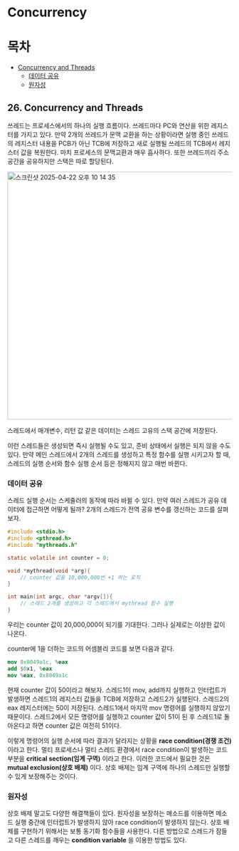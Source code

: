 # Concurrency

# 목차
- [Concurrency and Threads](#26-concurrency-and-threads)
  - [데이터 공유](#데이터-공유)
  - [원자성](#원자성)   

## 26. Concurrency and Threads

쓰레드는 프로세스에서의 하나의 실행 흐름이다. 쓰레드마다 PC와 연산을 위한 레지스터를 가지고 있다. 만약 2개의 쓰레드가 문맥 교환을 하는 상황이라면 실행 중인 쓰레드의 레지스터 내용을 PCB가 아닌 TCB에 저장하고 새로 실행될 쓰레드의 TCB에서 레지스터 값을 복원한다. 마치 프로세스의 문맥교환과 매우 흡사하다. 또한 쓰레드끼리 주소 공간을 공유하지만 스택은 따로 할당된다.

<img width="557" alt="스크린샷 2025-04-22 오후 10 14 35" src="https://github.com/user-attachments/assets/a00b0395-a980-43e4-bd6c-3a6eb89b35e9" />

스레드에서 매개변수, 리턴 값 같은 데이터는 스레드 고유의 스택 공간에 저장된다. 

이런 스레드들은 생성되면 즉시 실행될 수도 있고, 준비 상태에서 실행은 되지 않을 수도 있다. 만약 메인 스레드에서 2개의 스레드를 생성하고 특정 함수를 실행 시키고자 할 때, 스레드의 실행 순서와 함수 실행 순서 등은 정해지지 않고 매번 바뀐다. 

### 데이터 공유

스레드 실행 순서는 스케줄러의 동작에 따라 바뀔 수 있다. 만약 여러 스레드가 공유 데이터에 접근하면 어떻게 될까? 2개의 스레드가 전역 공유 변수를 갱신하는 코드를 살펴보자.

```c
#include <stdio.h>
#include <pthread.h>
#include "mythreads.h"

static volatile int counter = 0;

void *mythread(void *arg){
	// counter 값을 10,000,000번 +1 하는 로직
}

int main(int argc, char *argv[]){
	// 스레드 2개를 생성하고 각 스레드에서 mythread 함수 실행
}
```

우리는 counter 값이 20,000,000이 되기를 기대한다. 그러나 실제로는 이상한 값이 나온다.

counter에 1을 더하는 코드의 어셈블리 코드를 보면 다음과 같다.

```nasm
mov 0x8049a1c, %eax
add $0x1, %eax
mov %eax, 0x8049a1c
```

현재 counter 값이 50이라고 해보자. 스레드1이 mov, add까지 실행하고 인터럽트가 발생하면 스레드1의 레지스터 값들을 TCB에 저장하고 스레드2가 실행된다. 스레드2의 eax 레지스터에는 50이 저장된다. 스레드1에서 마지막 mov 명령어를 실행하지 않았기 때문이다. 스레드2에서 모든 명령어를 실행하고 counter 값이 51이 된 후 스레드1로 돌아온다고 하면 counter 값은 여전히 51이다.

이렇게 명령어의 실행 순서에 따라 결과가 달라지는 상황을 **race condition(경쟁 조건)** 이라고 한다. 멀티 프로세스나 멀티 스레드 환경에서 race condition이 발생하는 코드 부분을 **critical section(임계 구역)** 이라고 한다. 이러한 코드에서 필요한 것은 **mutual exclusion(상호 배제)** 이다. 상호 배제는 임계 구역에 하나의 스레드만 실행할 수 있게 보장해주는 것이다.

### 원자성

상호 배제 말고도 다양한 해결책들이 있다. 원자성을 보장하는 메소드를 이용하면 메소드 실행 중간에 인터럽트가 발생하지 않아 race condition이 발생하지 않는다. 상호 배제를 구현하기 위해서는 보통 동기화 함수들을 사용한다. 다른 방법으로 스레드가 잠들고 다른 스레드를 깨우는 **condition variable** 을 이용한 방법도 있다.
